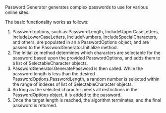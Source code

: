 Password Generator generates complex passwords to use for various online sites.

The basic functionality works as follows:
1) Password options, such as PasswordLength, IncludeUpperCaseLetters, IncludeLowerCaseLetters, IncludeNumbers, IncludeSpecialCharacters, and others, are populated in an a PasswordOptions object, and are
   passed to the PasswordGenerator.Initialize method.
2) The Initialize method determines which characters are selectable for the password based upon the provided PasswordOptions, and adds them to a list of SelectableCharacter objects.
3) PasswordGenerator.GeneratePassword is then called.  While the password length is less than the desired PasswordOptions.PasswordLength, a random number is selected within the range of indexes of list of SelectableCharacter objects.
4) So long as the selected character meets all restrictions in the PasswordOptions object, it is added to the password.
5) Once the target length is reached, the algorithm terminates, and the final password is returned.
